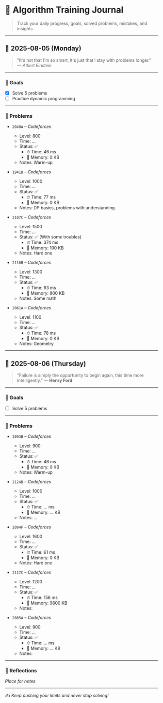 # 📘 Algorithm Training Journal

> Track your daily progress, goals, solved problems, mistakes, and insights.

---

## 📅 2025-08-05 (Monday)

> "It's not that I'm so smart, it's just that I stay with problems longer."  
> — *Albert Einstein*

---

### 🎯 Goals

- [x] Solve 5 problems  
- [ ] Practice dynamic programming  

---

### 🧩 Problems

- `2040A` – *Codeforces*  
  - Level: 800  
  - Time: ...  
  - Status: ✅  
    - ⏱ Time: 46 ms  
    - 🧠 Memory: 0 KB
  - Notes: Warm-up  

- `1941B` – *Codeforces*  
  - Level: 1000  
  - Time: ...  
  - Status: ✅
    - ⏱ Time: 77 ms  
    - 🧠 Memory: 0 KB  
  - Notes: DP basics, problems with understanding.  

- `2107C` – *Codeforces*  
  - Level: 1500  
  - Time: ...  
  - Status: ✅ (With some troubles)
    - ⏱ Time: 374 ms  
    - 🧠 Memory: 100 KB  
  - Notes: Hard one  

- `2116B` – *Codeforces*  
  - Level: 1300  
  - Time: ...  
  - Status: ✅
    - ⏱ Time: 93 ms  
    - 🧠 Memory: 800 KB  
  - Notes: Some math  

- `2061A` – *Codeforces*  
  - Level: 1100  
  - Time: ...  
  - Status: ✅
    - ⏱ Time: 78 ms  
    - 🧠 Memory: 0 KB 
  - Notes: Geometry  

---

## 📅 2025-08-06 (Thursday)

> "Failure is simply the opportunity to begin again, this time more intelligently."
> — **Henry Ford**


---

### 🎯 Goals

  - [ ] Solve 5 problems  

---

### 🧩 Problems

- `2093B` – *Codeforces*  
  - Level: 900  
  - Time: ...  
  - Status: ✅  
    - ⏱ Time: 46 ms  
    - 🧠 Memory: 0 KB
  - Notes: Warm-up  

- `2124B` – *Codeforces*  
  - Level: 1000  
  - Time: ...  
  - Status: ✅ 
    - ⏱ Time: ... ms  
    - 🧠 Memory: ... KB  
  - Notes: ...  

- `2094F` – *Codeforces*  
  - Level: 1600  
  - Time: ...  
  - Status: ✅
    - ⏱ Time: 61 ms  
    - 🧠 Memory: 0 KB  
  - Notes: Hard one  

- `2117C` – *Codeforces*  
  - Level: 1200 
  - Time: ...  
  - Status: ✅
    - ⏱ Time: 156 ms  
    - 🧠 Memory: 9800 KB  
  - Notes:  

- `2085A` – *Codeforces*  
  - Level: 900  
  - Time: ...  
  - Status: ✅
    - ⏱ Time: ... ms  
    - 🧠 Memory: ... KB 
  - Notes:  

---

### 🧠 Reflections

_Place for notes_  

---

✍️ *Keep pushing your limits and never stop solving!*
